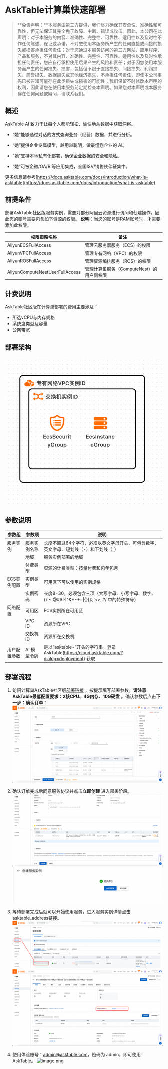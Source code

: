 # AskTable计算巢快速部署


>**免责声明：**本服务由第三方提供，我们尽力确保其安全性、准确性和可靠性，但无法保证其完全免于故障、中断、错误或攻击。因此，本公司在此声明：对于本服务的内容、准确性、完整性、可靠性、适用性以及及时性不作任何陈述、保证或承诺，不对您使用本服务所产生的任何直接或间接的损失或损害承担任何责任；对于您通过本服务访问的第三方网站、应用程序、产品和服务，不对其内容、准确性、完整性、可靠性、适用性以及及时性承担任何责任，您应自行承担使用后果产生的风险和责任；对于因您使用本服务而产生的任何损失、损害，包括但不限于直接损失、间接损失、利润损失、商誉损失、数据损失或其他经济损失，不承担任何责任，即使本公司事先已被告知可能存在此类损失或损害的可能性；我们保留不时修改本声明的权利，因此请您在使用本服务前定期检查本声明。如果您对本声明或本服务存在任何问题或疑问，请联系我们。

## 概述

AskTable AI 致力于让每个人都能轻松、愉快地从数据中获取洞察。

- “她”能够通过对话的方式查询业务（经营）数据，并进行分析。

- “她”提供企业专属模型，越用越聪明，做最懂您企业的 AI。

- "她"支持本地私有化部署，确保企业数据的安全和隐私。

- “她”可被企微/OA/BI等应用集成，全国ISV/销售伙伴征集中。

更多信息请参考[https://docs.asktable.com/docs/introduction/what-is-asktable](https://docs.asktable.com/docs/introduction/what-is-asktable)

## 前提条件

部署AskTable社区版服务实例，需要对部分阿里云资源进行访问和创建操作。因此您的账号需要包含如下资源的权限。
**说明**：当您的账号是RAM账号时，才需要添加此权限。

| 权限策略名称                          | 备注                     |
|---------------------------------|------------------------|
| AliyunECSFullAccess             | 管理云服务器服务（ECS）的权限       |
| AliyunVPCFullAccess             | 管理专有网络（VPC）的权限         |
| AliyunROSFullAccess             | 管理资源编排服务（ROS）的权限       |
| AliyunComputeNestUserFullAccess | 管理计算巢服务（ComputeNest）的用户侧权限 |


## 计费说明

AskTable社区版在计算巢部署的费用主要涉及：

- 所选vCPU与内存规格
- 系统盘类型及容量
- 公网带宽

## 部署架构
![image.png](1.png)

## 参数说明
| 参数组   | 参数项               | 说明                                                                     |
|-------|-------------------|------------------------------------------------------------------------|
| 服务实例  | 服务实例名称            | 长度不超过64个字符，必须以英文字母开头，可包含数字、英文字母、短划线（-）和下划线（_） |
|       | 地域                | 服务实例部署的地域                                                              |
|       | 付费类型              | 资源的计费类型：按量付费和包年包月                                                      |
| ECS实例配置 | 实例类型              | 可用区下可以使用的实例规格                                                          |
|       | 实例密码              | 长度8-30，必须包含三项（大写字母、小写字母、数字、 ()`~!@#$%^&*-+=&#124;{}[]:;'<>,.?/ 中的特殊符号） |
| 网络配置  | 可用区               | ECS实例所在可用区                                                             |
|       | VPC ID            | 资源所在VPC                                                                |
|       | 交换机ID             | 资源所在交换机                                                                |
| 用户配置参数| AI 模型令牌 | 是以“asktable-”开头的字符串。登录 AskTable(https://cloud.asktable.com/?dialog=deployment) 获取                                                           |

## 部署流程
1. 访问计算巢AskTable社区版[部署链接](https://computing-nest.console.aliyun.com/service/instance/create/cn-hangzhou?type=user&ServiceName=AskTable%E7%A4%BE%E5%8C%BA%E7%89%88)
   ，按提示填写部署参数。**请注意AskTable最低配置要求：2核CPU、4G内存、10G硬盘** 。确认参数后点击**下一步：确认订单**：
   ![image.png](2.png)

2. 确认订单完成后同意服务协议并点击**立即创建**
   进入部署阶段。
   ![3.png](3.png)
   ![4.png](4.png)

3. 等待部署完成后就可以开始使用服务，进入服务实例详情点击asktable_address链接。
   ![5.png](5.png)
   ![6.png](6.png)

4. 使用体验账号：admin@asktable.com，密码为 admin，即可使用AskTable。
   ![image.png](7.jpg)
